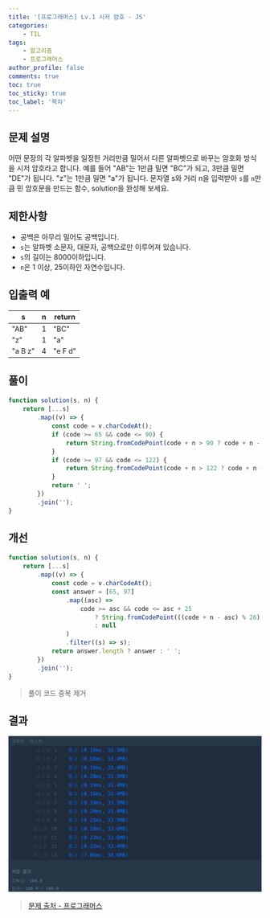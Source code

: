 ```yaml
---
title: '[프로그래머스] Lv.1 시저 암호 - JS'
categories:
    - TIL
tags:
    - 알고리즘
    - 프로그래머스
author_profile: false
comments: true
toc: true
toc_sticky: true
toc_label: '목차'
---
```


## 문제 설명

어떤 문장의 각 알파벳을 일정한 거리만큼 밀어서 다른 알파벳으로 바꾸는 암호화 방식을 시저 암호라고 합니다. 예를 들어 "AB"는 1만큼 밀면 "BC"가 되고, 3만큼 밀면 "DE"가 됩니다. "z"는 1만큼 밀면 "a"가 됩니다. 문자열 s와 거리 n을 입력받아 `s`를 `n`만큼 민 암호문을 만드는 함수, solution을 완성해 보세요.

## 제한사항

-   공백은 아무리 밀어도 공백입니다.
-   `s`는 알파벳 소문자, 대문자, 공백으로만 이루어져 있습니다.
-   `s`의 길이는 8000이하입니다.
-   `n`은 1 이상, 25이하인 자연수입니다.

## 입출력 예

| s       | n   | return  |
| ------- | --- | ------- |
| "AB"    | 1   | "BC"    |
| "z"     | 1   | "a"     |
| "a B z" | 4   | "e F d" |

## 풀이

```javascript
function solution(s, n) {
    return [...s]
        .map((v) => {
            const code = v.charCodeAt();
            if (code >= 65 && code <= 90) {
                return String.fromCodePoint(code + n > 90 ? code + n - 26 : code + n);
            }
            if (code >= 97 && code <= 122) {
                return String.fromCodePoint(code + n > 122 ? code + n - 26 : code + n);
            }
            return ' ';
        })
        .join('');
}
```

## 개선

```javascript
function solution(s, n) {
    return [...s]
        .map((v) => {
            const code = v.charCodeAt();
            const answer = [65, 97]
                .map((asc) =>
                    code >= asc && code <= asc + 25
                        ? String.fromCodePoint(((code + n - asc) % 26) + asc)
                        : null
                )
                .filter((s) => s);
            return answer.length ? answer : ' ';
        })
        .join('');
}
```

> 풀이 코드 중복 제거

## 결과

![result](/assets/images/2023/08/31/algorithm-40-result.png)

> [문제 출처 - 프로그래머스](https://school.programmers.co.kr/learn/courses/30/lessons/12926)
